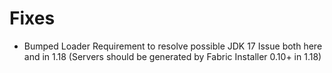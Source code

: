 # Fixes

- Bumped Loader Requirement to resolve possible JDK 17 Issue both here and in 1.18 (Servers should be generated by Fabric Installer 0.10+ in 1.18)